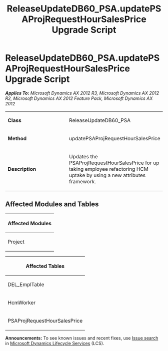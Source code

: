 ﻿---
title: ReleaseUpdateDB60_PSA.updatePSAProjRequestHourSalesPrice Upgrade Script
TOCTitle: ReleaseUpdateDB60_PSA.updatePSAProjRequestHourSalesPrice Upgrade Script
ms:assetid: bedffeb7-b360-abb4-9a6a-e98fd59e30aa
ms:mtpsurl: https://msdn.microsoft.com/en-us/library/JJ686738(v=AX.60)
ms:contentKeyID: 49710936
ms.date: 05/18/2015
mtps_version: v=AX.60
---

# ReleaseUpdateDB60\_PSA.updatePSAProjRequestHourSalesPrice Upgrade Script 


_**Applies To:** Microsoft Dynamics AX 2012 R3, Microsoft Dynamics AX 2012 R2, Microsoft Dynamics AX 2012 Feature Pack, Microsoft Dynamics AX 2012_

<table>
<colgroup>
<col style="width: 50%" />
<col style="width: 50%" />
</colgroup>
<tbody>
<tr class="odd">
<td><p><strong>Class</strong></p></td>
<td><p>ReleaseUpdateDB60_PSA</p></td>
</tr>
<tr class="even">
<td><p><strong>Method</strong></p></td>
<td><p>updatePSAProjRequestHourSalesPrice</p></td>
</tr>
<tr class="odd">
<td><p><strong>Description</strong></p></td>
<td><p>Updates the PSAProjRequestHourSalesPrice for up taking employee refactoring HCM uptake by using a new attributes framework.</p></td>
</tr>
</tbody>
</table>


## Affected Modules and Tables

<table>
<colgroup>
<col style="width: 100%" />
</colgroup>
<thead>
<tr class="header">
<th><p>Affected Modules</p></th>
</tr>
</thead>
<tbody>
<tr class="odd">
<td><p>Project</p></td>
</tr>
</tbody>
</table>


<table>
<colgroup>
<col style="width: 100%" />
</colgroup>
<thead>
<tr class="header">
<th><p>Affected Tables</p></th>
</tr>
</thead>
<tbody>
<tr class="odd">
<td><p>DEL_EmplTable</p></td>
</tr>
<tr class="even">
<td><p>HcmWorker</p></td>
</tr>
<tr class="odd">
<td><p>PSAProjRequestHourSalesPrice</p></td>
</tr>
</tbody>
</table>

  
**Announcements:** To see known issues and recent fixes, use [Issue search](http://go.microsoft.com/fwlink/?linkid=389258) in [Microsoft Dynamics Lifecycle Services](http://go.microsoft.com/fwlink/?linkid=306505) (LCS).


